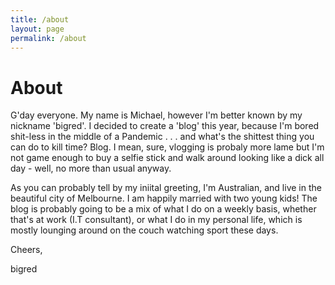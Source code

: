 ```yaml
---
title: /about
layout: page
permalink: /about
---
```


# About

G'day everyone. My name is Michael, however I'm better known by my nickname 'bigred'. I decided to create a 'blog' this year, because I'm bored shit-less in the middle of a Pandemic . . . and what's the shittest thing you can do to kill time? Blog. I mean, sure, vlogging is probaly more lame but I'm not game enough to buy a selfie stick and walk around looking like a dick all day - well, no more than usual anyway.


As you can probably tell by my iniital greeting, I'm Australian, and live in the beautiful city of Melbourne. I am happily married with two young kids! The blog is probably going to be a mix of what I do on a weekly basis, whether that's at work (I.T consultant), or what I do in my personal life, which is mostly lounging around on the couch watching sport these days.


Cheers,


bigred
